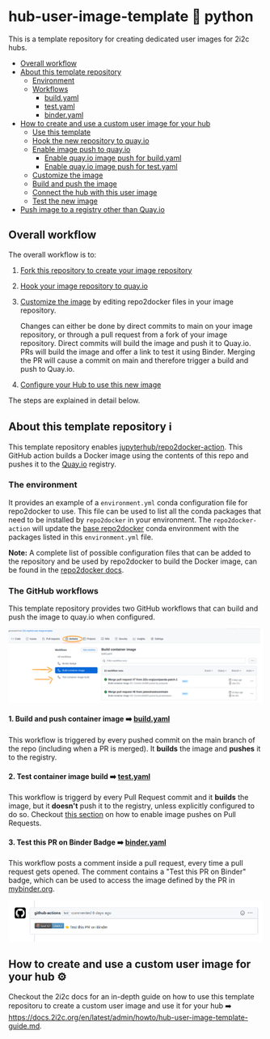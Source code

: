 # hub-user-image-template :paperclip: python

This is a template repository for creating dedicated user images for 2i2c hubs.

<!-- TOC depthFrom:1 depthTo:6 withLinks:1 updateOnSave:1 orderedList:0 -->

- [Overall workflow](#overall-workflow)
- [About this template repository](#about-this-template-repository-information_source)
  - [Environment](#the-environment)
  - [Workflows](#the-github-workflows)
    - [build.yaml](#1-build-and-push-container-image-arrow_right-buildyaml)
    - [test.yaml](#2-test-container-image-build-arrow_right-testyamll)
    - [binder.yaml](#3-test-this-pr-on-binder-badge-arrowright-binderyaml)
- [How to create and use a custom user image for your hub](#how-to-create-and-use-a-custom-user-image-for-your-hub-gear)
  - [Use this template](#1-use-this-template)
  - [Hook the new repository to quay.io](#2-hook-the-new-repository-to-quayio)
  - [Enable image push to quay.io](#3-enable-image-push-to-quayio)
      - [Enable quay.io image push for build.yaml](#enable-quayio-image-push-for-buildyaml)
      - [Enable quay.io image push for test.yaml](#enable-quayio-image-push-for-testyaml)
  - [Customize the image](#4-customize-the-image)
  - [Build and push the image](#5-build-and-push-the-image)
  - [Connect the hub with this user image](#6-connect-the-hub-with-this-user-image)
  - [Test the new image](#7-test-the-new-image)
- [Push image to a registry other than Quay.io](#push-image-to-a-registry-other-than-quayio-cloud)

<!-- /TOC -->

## Overall workflow

The overall workflow is to:

1. [Fork this repository to create your image repository](#1-use-this-template)

2. [Hook your image repository to quay.io](#2-hook-the-new-repository-to-quayio)

3. [Customize the image](#4-customize-the-image) by editing repo2docker files in your image repository.

   Changes can either be done by direct commits to main on your image repository, or through a pull request from a fork of your image repository. Direct commits will build the image and push it to Quay.io. PRs will build the image and offer a link to test it using Binder. Merging the PR will cause a commit on main and therefore trigger a build and push to Quay.io.

4. [Configure your Hub to use this new image](#6-connect-the-hub-with-this-user-image)

The steps are explained in detail below.

## About this template repository :information_source:

This template repository enables [jupyterhub/repo2docker-action](https://github.com/jupyterhub/repo2docker-action).
This GitHub action builds a Docker image using the contents of this repo and pushes it to the [Quay.io](https://quay.io/) registry.

### The environment

It provides an example of a `environment.yml` conda configuration file for repo2docker to use.
This file can be used to list all the conda packages that need to be installed by `repo2docker` in your environment.
The `repo2docker-action` will update the [base repo2docker](https://github.com/jupyterhub/repo2docker/blob/HEAD/repo2docker/buildpacks/conda/environment.yml) conda environment with the packages listed in this `environment.yml` file.

**Note:**
A complete list of possible configuration files that can be added to the repository and be used by repo2docker to build the Docker image, can be found in the [repo2docker docs](https://repo2docker.readthedocs.io/en/latest/config_files.html#configuration-files).

### The GitHub workflows

This template repository provides two GitHub workflows that can build and push the image to quay.io when configured.

![Workflows](images/workflows.png)

#### 1. Build and push container image :arrow_right: [build.yaml](https://github.com/2i2c-org/hub-user-image-template/blob/main/.github/workflows/build.yaml)

This workflow is triggered by every pushed commit on the main branch of the repo (including when a PR is merged).
It **builds** the image and **pushes** it to the registry.

#### 2. Test container image build :arrow_right: [test.yaml](https://github.com/2i2c-org/hub-user-image-template/blob/MAIN/.github/workflows/test.yaml)

This workflow is triggerd by every Pull Request commit and it **builds** the image, but it **doesn't** push it to the registry, unless explicitly configured to do so. Checkout [this section](#enable-quayio-image-push-for-testyaml) on how to enable image pushes on Pull Requests.

#### 3. Test this PR on Binder Badge :arrow_right: [binder.yaml](https://github.com/2i2c-org/hub-user-image-template/blob/MAIN/.github/workflows/binder.yaml)

This workflow posts a comment inside a pull request, every time a pull request gets opened. The comment contains a "Test this PR on Binder" badge, which can be used to access the image defined by the PR in [mybinder.org](https://mybinder.org/).

![Test this PR on Binder](images/binder-badge.png)

## How to create and use a custom user image for your hub :gear:

Checkout the 2i2c docs for an in-depth guide on how to use this template repositoru to create a custom user image and use it for your hub :arrow_right: https://docs.2i2c.org/en/latest/admin/howto/hub-user-image-template-guide.md.
